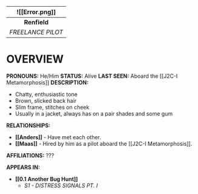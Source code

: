 
|  ![[Error.png]]   |
| :---------------: |
|   **Renfield**    |
| *FREELANCE PILOT* |
# **OVERVIEW**
**PRONOUNS:** He/Him
**STATUS:** Alive
**LAST SEEN:** Aboard the [[J2C-I Metamorphosis]]
**DESCRIPTION:**
- Chatty, enthusiastic tone
- Brown, slicked back hair
- Slim frame, stitches on cheek
- Usually in a jacket, always has on a pair shades and some gum

**RELATIONSHIPS:**
- **[[Anders]]** - Have met each other.
- **[[Maas]]** - Hired by him as a pilot aboard the [[J2C-I Metamorphosis]].

**AFFILIATIONS:** ???

**APPEARS IN:**
- **[[0.1 Another Bug Hunt]]**
   - *S1 - DISTRESS SIGNALS PT. I*
